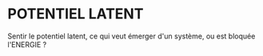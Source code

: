 # POTENTIEL LATENT

Sentir le potentiel latent, ce qui veut émerger d'un système, ou est bloquée l'ENERGIE ?


